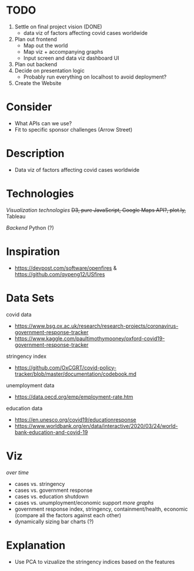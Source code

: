 # TODO
1. Settle on final project vision (DONE)
    - data viz of factors affecting covid cases worldwide
2. Plan out frontend
    - Map out the world
    - Map viz + accompanying graphs
    - Input screen and data viz dashboard UI
3. Plan out backend
4. Decide on presentation logic
    - Probably run everything on localhost to avoid deployment?
5. Create the Website

# Consider
  - What APIs can we use?
  - Fit to specific sponsor challenges (Arrow Street)

# Description
  - Data viz of factors affecting covid cases worldwide

# Technologies

*Visualization technologies*
~~D3, pure JavaScript, Google Maps API?, plot.ly,~~ Tableau

*Backend*
Python (?)

# Inspiration
 - https://devpost.com/software/openfires & https://github.com/qypeng12/USfires

# Data Sets
covid data
 - https://www.bsg.ox.ac.uk/research/research-projects/coronavirus-government-response-tracker
 - https://www.kaggle.com/paultimothymooney/oxford-covid19-government-response-tracker
 
 stringency index
 - https://github.com/OxCGRT/covid-policy-tracker/blob/master/documentation/codebook.md
 
 unemployment data
 - https://data.oecd.org/emp/employment-rate.htm
 
 education data
 - https://en.unesco.org/covid19/educationresponse
 - https://www.worldbank.org/en/data/interactive/2020/03/24/world-bank-education-and-covid-19
 
 # Viz
 *over time*
 - cases vs. stringency
 - cases vs. government response 
 - cases vs. education shutdown
 - cases vs. unumployment/economic support
 *more graphs*
 - government response index, stringency, containment/health, economic (compare all the factors against each other)
 - dynamically sizing bar charts (?)
 
 # Explanation
 - Use PCA to vizualize the stringency indices based on the features
